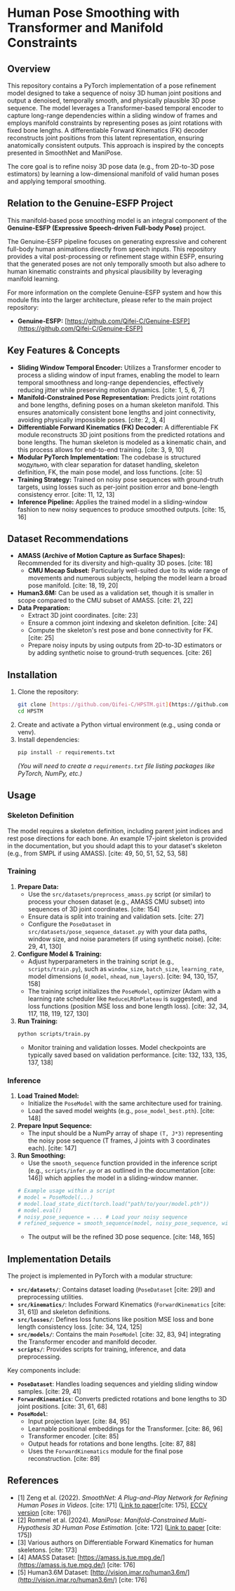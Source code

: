 # Human Pose Smoothing with Transformer and Manifold Constraints

## Overview

This repository contains a PyTorch implementation of a pose refinement model designed to take a sequence of noisy 3D human joint positions and output a denoised, temporally smooth, and physically plausible 3D pose sequence. The model leverages a Transformer-based temporal encoder to capture long-range dependencies within a sliding window of frames and employs manifold constraints by representing poses as joint rotations with fixed bone lengths. A differentiable Forward Kinematics (FK) decoder reconstructs joint positions from this latent representation, ensuring anatomically consistent outputs. This approach is inspired by the concepts presented in SmoothNet and ManiPose.

The core goal is to refine noisy 3D pose data (e.g., from 2D-to-3D pose estimators) by learning a low-dimensional manifold of valid human poses and applying temporal smoothing.

## Relation to the Genuine-ESFP Project

This manifold-based pose smoothing model is an integral component of the **Genuine-ESFP (Expressive Speech-driven Full-body Pose)** project. 

The Genuine-ESFP pipeline focuses on generating expressive and coherent full-body human animations directly from speech inputs. This repository provides a vital post-processing or refinement stage within ESFP, ensuring that the generated poses are not only temporally smooth but also adhere to human kinematic constraints and physical plausibility by leveraging manifold learning.

For more information on the complete Genuine-ESFP system and how this module fits into the larger architecture, please refer to the main project repository:
* **Genuine-ESFP:** [https://github.com/Qifei-C/Genuine-ESFP](https://github.com/Qifei-C/Genuine-ESFP)


## Key Features & Concepts

* **Sliding Window Temporal Encoder:** Utilizes a Transformer encoder to process a sliding window of input frames, enabling the model to learn temporal smoothness and long-range dependencies, effectively reducing jitter while preserving motion dynamics. [cite: 1, 5, 6, 7]
* **Manifold-Constrained Pose Representation:** Predicts joint rotations and bone lengths, defining poses on a human skeleton manifold. This ensures anatomically consistent bone lengths and joint connectivity, avoiding physically impossible poses. [cite: 2, 3, 4]
* **Differentiable Forward Kinematics (FK) Decoder:** A differentiable FK module reconstructs 3D joint positions from the predicted rotations and bone lengths. The human skeleton is modeled as a kinematic chain, and this process allows for end-to-end training. [cite: 3, 9, 10]
* **Modular PyTorch Implementation:** The codebase is structured модульно, with clear separation for dataset handling, skeleton definition, FK, the main pose model, and loss functions. [cite: 5]
* **Training Strategy:** Trained on noisy pose sequences with ground-truth targets, using losses such as per-joint position error and bone-length consistency error. [cite: 11, 12, 13]
* **Inference Pipeline:** Applies the trained model in a sliding-window fashion to new noisy sequences to produce smoothed outputs. [cite: 15, 16]

## Dataset Recommendations

* **AMASS (Archive of Motion Capture as Surface Shapes):** Recommended for its diversity and high-quality 3D poses. [cite: 18]
    * **CMU Mocap Subset:** Particularly well-suited due to its wide range of movements and numerous subjects, helping the model learn a broad pose manifold. [cite: 18, 19, 20]
* **Human3.6M:** Can be used as a validation set, though it is smaller in scope compared to the CMU subset of AMASS. [cite: 21, 22]
* **Data Preparation:**
    * Extract 3D joint coordinates. [cite: 23]
    * Ensure a common joint indexing and skeleton definition. [cite: 24]
    * Compute the skeleton's rest pose and bone connectivity for FK. [cite: 25]
    * Prepare noisy inputs by using outputs from 2D-to-3D estimators or by adding synthetic noise to ground-truth sequences. [cite: 26]

## Installation

1.  Clone the repository:
    ```bash
    git clone [https://github.com/Qifei-C/HPSTM.git](https://github.com/Qifei-C/HPSTM.git)
    cd HPSTM
    ```
2.  Create and activate a Python virtual environment (e.g., using conda or venv).
3.  Install dependencies:
    ```bash
    pip install -r requirements.txt
    ```
    *(You will need to create a `requirements.txt` file listing packages like PyTorch, NumPy, etc.)*

## Usage

### Skeleton Definition

The model requires a skeleton definition, including parent joint indices and rest pose directions for each bone. An example 17-joint skeleton is provided in the documentation, but you should adapt this to your dataset's skeleton (e.g., from SMPL if using AMASS). [cite: 49, 50, 51, 52, 53, 58]

### Training

1.  **Prepare Data:**
    * Use the `src/datasets/preprocess_amass.py` script (or similar) to process your chosen dataset (e.g., AMASS CMU subset) into sequences of 3D joint coordinates. [cite: 154]
    * Ensure data is split into training and validation sets. [cite: 27]
    * Configure the `PoseDataset` in `src/datasets/pose_sequence_dataset.py` with your data paths, window size, and noise parameters (if using synthetic noise). [cite: 29, 41, 130]
2.  **Configure Model & Training:**
    * Adjust hyperparameters in the training script (e.g., `scripts/train.py`), such as `window_size`, `batch_size`, `learning_rate`, model dimensions (`d_model`, `nhead`, `num_layers`). [cite: 94, 130, 157, 158]
    * The training script initializes the `PoseModel`, optimizer (Adam with a learning rate scheduler like `ReduceLROnPlateau` is suggested), and loss functions (position MSE loss and bone length loss). [cite: 32, 34, 117, 118, 119, 127, 130]
3.  **Run Training:**
    ```bash
    python scripts/train.py
    ```
    * Monitor training and validation losses. Model checkpoints are typically saved based on validation performance. [cite: 132, 133, 135, 137, 138]

### Inference

1.  **Load Trained Model:**
    * Initialize the `PoseModel` with the same architecture used for training.
    * Load the saved model weights (e.g., `pose_model_best.pth`). [cite: 148]
2.  **Prepare Input Sequence:**
    * The input should be a NumPy array of shape `(T, J*3)` representing the noisy pose sequence (T frames, J joints with 3 coordinates each). [cite: 147]
3.  **Run Smoothing:**
    * Use the `smooth_sequence` function provided in the inference script (e.g., `scripts/infer.py` or as outlined in the documentation [cite: 146]) which applies the model in a sliding-window manner.
    ```python
    # Example usage within a script
    # model = PoseModel(...)
    # model.load_state_dict(torch.load("path/to/your/model.pth"))
    # model.eval()
    # noisy_pose_sequence = ... # Load your noisy sequence
    # refined_sequence = smooth_sequence(model, noisy_pose_sequence, window_size)
    ```
    * The output will be the refined 3D pose sequence. [cite: 148, 165]

## Implementation Details

The project is implemented in PyTorch with a modular structure:

* **`src/datasets/`**: Contains dataset loading (`PoseDataset` [cite: 29]) and preprocessing utilities.
* **`src/kinematics/`**: Includes Forward Kinematics (`ForwardKinematics` [cite: 31, 61]) and skeleton definitions.
* **`src/losses/`**: Defines loss functions like position MSE loss and bone length consistency loss. [cite: 34, 124, 125]
* **`src/models/`**: Contains the main `PoseModel` [cite: 32, 83, 94] integrating the Transformer encoder and manifold decoder.
* **`scripts/`**: Provides scripts for training, inference, and data preprocessing.

Key components include:
* **`PoseDataset`**: Handles loading sequences and yielding sliding window samples. [cite: 29, 41]
* **`ForwardKinematics`**: Converts predicted rotations and bone lengths to 3D joint positions. [cite: 31, 61, 68]
* **`PoseModel`**:
    * Input projection layer. [cite: 84, 95]
    * Learnable positional embeddings for the Transformer. [cite: 86, 96]
    * Transformer encoder. [cite: 85]
    * Output heads for rotations and bone lengths. [cite: 87, 88]
    * Uses the `ForwardKinematics` module for the final pose reconstruction. [cite: 89]

## References

* [1] Zeng et al. (2022). *SmoothNet: A Plug-and-Play Network for Refining Human Poses in Videos*. [cite: 171] ([Link to paper](https://www.researchgate.net/publication/365037480_SmoothNet_A_Plug-and-Play_Network_for_Refining_Human_Poses_in_Videos)[cite: 175], [ECCV version](https://www.ecva.net/papers/eccv_2022/papers_ECCV/papers/136650615.pdf) [cite: 176])
* [2] Rommel et al. (2024). *ManiPose: Manifold-Constrained Multi-Hypothesis 3D Human Pose Estimation*. [cite: 172] ([Link to paper](https://ar5iv.org/pdf/2312.06386) [cite: 175])
* [3] Various authors on Differentiable Forward Kinematics for human skeletons. [cite: 173]
* [4] AMASS Dataset: [https://amass.is.tue.mpg.de/](https://amass.is.tue.mpg.de/) [cite: 176]
* [5] Human3.6M Dataset: [http://vision.imar.ro/human3.6m/](http://vision.imar.ro/human3.6m/) [cite: 176]


